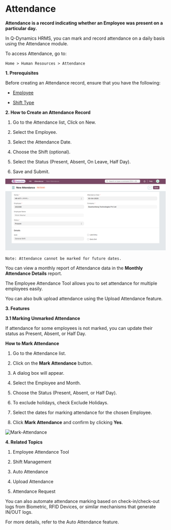 # Attendance

**Attendance is a record indicating whether an Employee was present on a particular day.**

In Q-Dynamics HRMS, you can mark and record attendance on a daily basis using the Attendance module.

To access Attendance, go to:

    Home > Human Resources > Attendance

**1. Prerequisites**

Before creating an Attendance record, ensure that you have the following:

* [Employee](../Organization%20Management/Employee.md)

* [Shift Type](../shifttype.md)

**2. How to Create an Attendance Record**

1. Go to the Attendance list, Click on New.

2. Select the Employee.

3. Select the Attendance Date.

4. Choose the Shift (optional).

5. Select the Status (Present, Absent, On Leave, Half Day).

6. Save and Submit.

![CreateAttendance](../images/Attendance-Images/Createattendance.png)

    Note: Attendance cannot be marked for future dates.

You can view a monthly report of Attendance data in the **Monthly Attendance Details** report.

The Employee Attendance Tool allows you to set attendance for multiple employees easily.

You can also bulk upload attendance using the Upload Attendance feature.

**3. Features**

**3.1 Marking Unmarked Attendance**

If attendance for some employees is not marked, you can update their status as Present, Absent, or Half Day.

**How to Mark Attendance**

1. Go to the Attendance list.

2. Click on the **Mark Attendance** button.

3. A dialog box will appear.

4. Select the Employee and Month.

5. Choose the Status (Present, Absent, or Half Day).

6. To exclude holidays, check Exclude Holidays.

7. Select the dates for marking attendance for the chosen Employee.

8. Click **Mark Attendance** and confirm by clicking **Yes**.

![Mark-Attendance](../images/Attendance-Images/Mark-Attendance.gif)

**4. Related Topics**

1. Employee Attendance Tool

2. Shift Management

3. Auto Attendance

4. Upload Attendance

5. Attendance Request

You can also automate attendance marking based on check-in/check-out logs from Biometric, RFID Devices, or similar mechanisms that generate IN/OUT logs.

For more details, refer to the Auto Attendance feature.

